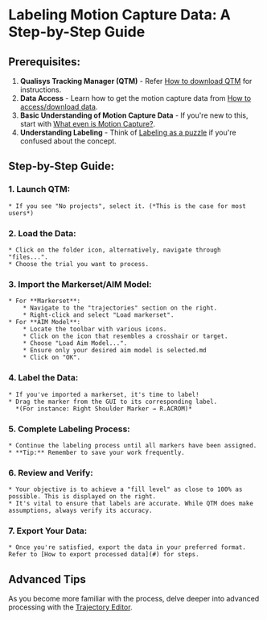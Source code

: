 # Labeling Motion Capture Data: A Step-by-Step Guide

## Prerequisites:
1. **Qualisys Tracking Manager (QTM)** - Refer [How to download QTM](#) for instructions.
2. **Data Access** - Learn how to get the motion capture data from [How to access/download data](#).
3. **Basic Understanding of Motion Capture Data** - If you're new to this, start with [What even is Motion Capture?](#).
4. **Understanding Labeling** - Think of [Labeling as a puzzle](#) if you're confused about the concept.

## Step-by-Step Guide:

### 1. Launch QTM:
    * If you see "No projects", select it. (*This is the case for most users*)

### 2. Load the Data:
    * Click on the folder icon, alternatively, navigate through "files...".
    * Choose the trial you want to process.

### 3. Import the Markerset/AIM Model:
    * For **Markerset**:
        * Navigate to the "trajectories" section on the right.
        * Right-click and select "Load markerset".
    * For **AIM Model**:
        * Locate the toolbar with various icons.
        * Click on the icon that resembles a crosshair or target.
        * Choose "Load Aim Model...".
        * Ensure only your desired aim model is selected.md
        * Click on "OK".

### 4. Label the Data:
    * If you've imported a markerset, it's time to label!
    * Drag the marker from the GUI to its corresponding label.  
      *(For instance: Right Shoulder Marker → R.ACROM)*

### 5. Complete Labeling Process:
    * Continue the labeling process until all markers have been assigned.
    * **Tip:** Remember to save your work frequently.

### 6. Review and Verify:
    * Your objective is to achieve a "fill level" as close to 100% as possible. This is displayed on the right.
    * It's vital to ensure that labels are accurate. While QTM does make assumptions, always verify its accuracy.

### 7. Export Your Data:
    * Once you're satisfied, export the data in your preferred format. Refer to [How to export processed data](#) for steps.

## Advanced Tips
As you become more familiar with the process, delve deeper into advanced processing with the [Trajectory Editor](#).



